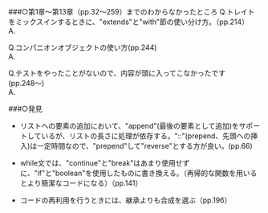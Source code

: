 ###︎○第1章〜第13章（pp.32〜259）までのわからなかったところ
Q.トレイトをミックスインするときに、"extends"と"with"節の使い分け方。（pp.214）  
A.

Q.コンパニオンオブジェクトの使い方(pp.244)  
A.


Q.テストをやったことがないので、内容が頭に入ってこなかったです(pp.248〜)  
A.

###︎○発見
- リストへの要素の追加において、"append"(最後の要素として追加)をサポートしているが、リストの長さに処理が依存する。"::"(prepend、先頭への挿入)は一定時間なので、"prepend"して"reverse"とする方が良い。(pp.66)

- while文では、"continue"と"break"はあまり使用せずに、"if"と"boolean"を使用したものに書き換える。（再帰的な関数を用いるとより簡潔なコードになる）（pp.141）

- コードの再利用を行うときには、継承よりも合成を選ぶ（pp.196）
